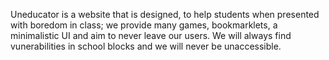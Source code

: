 Uneducator is a website that is designed, to help students when presented with boredom in class; we provide many games, bookmarklets, a minimalistic UI and aim to never leave our users. We will always find vunerabilities in school blocks and we will never be unaccessible.
